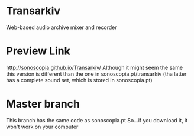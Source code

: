 # Transarkiv
Web-based audio archive mixer and recorder

# Preview Link
http://sonoscopia.github.io/Transarkiv/ 
Although it might seem the same this version is different than the one in sonoscopia.pt/transarkiv (tha latter has a complete sound set, which is stored in sonoscopia.pt)

# Master branch
This branch has the same code as sonoscopia.pt
So...if you download it, it won't work on your computer